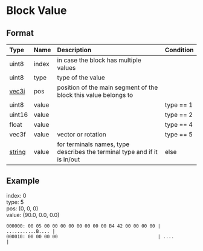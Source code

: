 # Block Value
## Format
|Type|Name|Description|Condition|
|:--|:--|:--|:--|
|uint8|index|in case the block has multiple values|
|uint8|type|type of the value|
|[vec3i](https://github.com/BitcoderCZ/Fancade_Game_Format/blob/main/vec3i.md)|pos|position of the main segment of the block this value belongs to|
|uint8|value||type == 1|
|uint16|value||type == 2|
|float|value||type == 4|
|vec3f|value|vector or rotation|type == 5|
|[string](https://github.com/BitcoderCZ/Fancade_Game_Format/blob/main/string.md)|value|for terminals names, type describes the terminal type and if it is in/out|else|
## Example
index: 0\
type: 5\
pos: (0, 0, 0)\
value: (90.0, 0.0, 0.0)
```
000000: 00 05 00 00 00 00 00 00 00 00 B4 42 00 00 00 00 | ...........B.... |
000010: 00 00 00 00                                     | ....             |
```